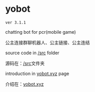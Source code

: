 # yobot

`ver 3.1.1`

chatting bot for pcr(mobile game)

公主连接群聊机器人、公主链接、公主连结

source code in [/src](https://github.com/yuudi/yobot/tree/master/src/client) folder

源码在：[/src](https://github.com/yuudi/yobot/tree/master/src/client)文件夹

introduction in [yobot.xyz](https://yobot.xyz/) page

介绍在：[yobot.xyz](https://yobot.xyz/)

